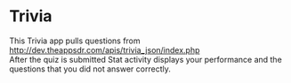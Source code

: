 # Trivia
This Trivia app pulls questions from http://dev.theappsdr.com/apis/trivia_json/index.php  
After the quiz is submitted Stat activity displays your performance and the questions that you did not answer correctly.  
